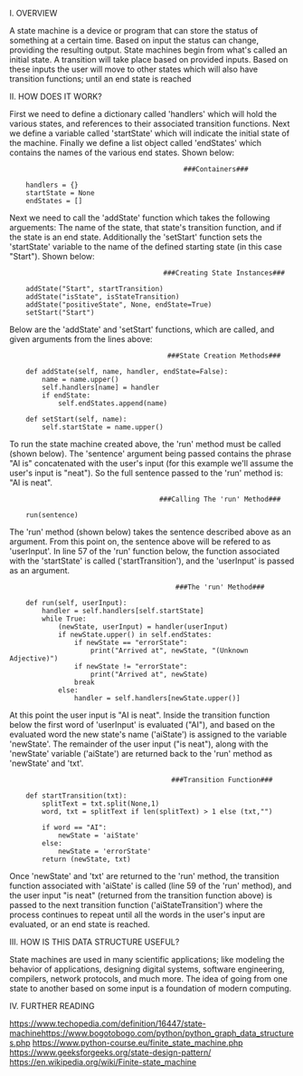 I. OVERVIEW

A state machine is a device or program that can store the status of something at a certain time. Based on input the status can change, providing the resulting output. 
State machines begin from what's called an initial state. A transition will take place based on provided inputs. Based on these inputs the user will move to other states which will also have transition functions; until an end state is reached



II. HOW DOES IT WORK?

First we need to define a dictionary called 'handlers' which will hold the various states, and references to their associated transition functions. Next we define a variable called 'startState' which will indicate the initial state of the machine. Finally we define a list object called 'endStates' which contains the names of the various end states. Shown below:

											   ###Containers###

		handlers = {}
		startState = None
		endStates = []


Next we need to call the 'addState' function which takes the following arguements: The name of the state, that state's transition function, and if the state is an end state.
Additionally the 'setStart' function sets the 'startState' variable to the name of the defined starting state (in this case "Start"). Shown below:

										  ###Creating State Instances###

		addState("Start", startTransition)
		addState("isState", isStateTransition)
		addState("positiveState", None, endState=True)
		setStart("Start")


Below are the 'addState' and 'setStart' functions, which are called, and given arguments from the lines above:

										   ###State Creation Methods###

		def addState(self, name, handler, endState=False):
			name = name.upper()
			self.handlers[name] = handler
			if endState:
				self.endStates.append(name)
				
		def setStart(self, name):
			self.startState = name.upper()
		
		
To run the state machine created above, the 'run' method must be called (shown below). The 'sentence' argument being passed contains the phrase "AI is" concatenated with the user's input (for this example we'll assume the user's input is "neat"). So the full sentence passed to the 'run' method is: "AI is neat".
	
										 ###Calling The 'run' Method###
										
		run(sentence)


The 'run' method (shown below) takes the sentence described above as an argument. From this point on, the sentence above will be refered to as 'userInput'.
In line 57 of the 'run' function below, the function associated with the 'startState' is called ('startTransition'), and the 'userInput' is passed as an argument. 

											 ###The 'run' Method###
												
		def run(self, userInput):
			handler = self.handlers[self.startState]
			while True:
				(newState, userInput) = handler(userInput)
				if newState.upper() in self.endStates:
					if newState == "errorState":
						print("Arrived at", newState, "(Unknown Adjective)")
					if newState != "errorState":
						print("Arrived at", newState)
					break 
				else:
					handler = self.handlers[newState.upper()]


At this point the user input is "AI is neat". Inside the transition function below the first word of 'userInput' is evaluated ("AI"), and based on the evaluated word the new state's name ('aiState') is assigned to the variable 'newState'. 
The remainder of the user input ("is neat"), along with the 'newState' variable ('aiState') are returned back to the 'run' method as 'newState' and 'txt'. 
		
											###Transition Function###
											
		def startTransition(txt):
			splitText = txt.split(None,1)
			word, txt = splitText if len(splitText) > 1 else (txt,"")
			
			if word == "AI":
				newState = 'aiState'
			else:
				newState = 'errorState'
			return (newState, txt)
			
			
Once 'newState' and 'txt' are returned to the 'run' method, the transition function associated with 'aiState' is called (line 59 of the 'run' method), and the user input "is neat" (returned from the transition function above) is passed to the next transition function ('aiStateTransition') where the process continues to repeat until all the words in the user's input are evaluated, or an end state is reached.



III. HOW IS THIS DATA STRUCTURE USEFUL?

State machines are used in many scientific applications; like modeling the behavior of applications, designing digital systems, software engineering, compilers, network protocols, and much more. The idea of going from one state to another based on some input is a foundation of modern computing.



IV. FURTHER READING

https://www.techopedia.com/definition/16447/state-machinehttps://www.bogotobogo.com/python/python_graph_data_structures.php
https://www.python-course.eu/finite_state_machine.php
https://www.geeksforgeeks.org/state-design-pattern/
https://en.wikipedia.org/wiki/Finite-state_machine
